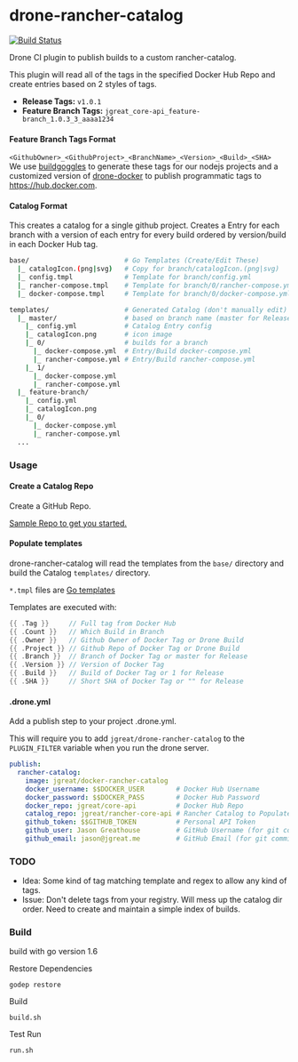 # drone-rancher-catalog
[![Build Status](https://drone.leankit.io/api/badges/jgreat/drone-rancher-catalog/status.svg)](https://drone.leankit.io/jgreat/drone-rancher-catalog)

Drone CI plugin to publish builds to a custom rancher-catalog.

This plugin will read all of the tags in the specified Docker Hub Repo and create entries based on 2 styles of tags.

* **Release Tags:** `v1.0.1`  
* **Feature Branch Tags:** `jgreat_core-api_feature-branch_1.0.3_3_aaaa1234`

#### Feature Branch Tags Format
`<GithubOwner>_<GithubProject>_<BranchName>_<Version>_<Build>_<SHA>`  
We use [buildgoggles](https://www.npmjs.com/package/buildgoggles) to generate these tags for our nodejs projects and a customized version of [drone-docker](https://hub.docker.com/r/leankit/drone-docker/) to publish programmatic tags to https://hub.docker.com.

#### Catalog Format
This creates a catalog for a single github project. Creates a Entry for each branch with a version of each entry for every build ordered by version/build in each Docker Hub tag.

```bash
base/                        # Go Templates (Create/Edit These)
  |_ catalogIcon.(png|svg)   # Copy for branch/catalogIcon.(png|svg)
  |_ config.tmpl             # Template for branch/config.yml
  |_ rancher-compose.tmpl    # Template for branch/0/rancher-compose.yml
  |_ docker-compose.tmpl     # Template for branch/0/docker-compose.yml

templates/                   # Generated Catalog (don't manually edit)
  |_ master/                 # based on branch name (master for Release Tag)
    |_ config.yml            # Catalog Entry config
    |_ catalogIcon.png       # icon image
    |_ 0/                    # builds for a branch
      |_ docker-compose.yml  # Entry/Build docker-compose.yml
      |_ rancher-compose.yml # Entry/Build rancher-compose.yml
    |_ 1/
      |_ docker-compose.yml
      |_ rancher-compose.yml
  |_ feature-branch/
    |_ config.yml
    |_ catalogIcon.png
    |_ 0/
      |_ docker-compose.yml
      |_ rancher-compose.yml
  ...
```

### Usage
#### Create a Catalog Repo
Create a GitHub Repo.

[Sample Repo to get you started.](https://github.com/jgreat/drone-rancher-catalog-base)

#### Populate templates
drone-rancher-catalog will read the templates from the `base/` directory and build the Catalog `templates/` directory.

`*.tmpl` files are [Go templates](https://golang.org/pkg/text/template/)

Templates are executed with:
```go
{{ .Tag }}     // Full tag from Docker Hub
{{ .Count }}   // Which Build in Branch
{{ .Owner }}   // Github Owner of Docker Tag or Drone Build
{{ .Project }} // Github Repo of Docker Tag or Drone Build
{{ .Branch }}  // Branch of Docker Tag or master for Release
{{ .Version }} // Version of Docker Tag
{{ .Build }}   // Build of Docker Tag or 1 for Release
{{ .SHA }}     // Short SHA of Docker Tag or "" for Release
```

#### .drone.yml
Add a publish step to your project .drone.yml.

This will require you to add `jgreat/drone-rancher-catalog` to the `PLUGIN_FILTER` variable when you run the drone server.

```yaml
publish:
  rancher-catalog:
    image: jgreat/docker-rancher-catalog
    docker_username: $$DOCKER_USER        # Docker Hub Username
    docker_password: $$DOCKER_PASS        # Docker Hub Password
    docker_repo: jgreat/core-api          # Docker Hub Repo
    catalog_repo: jgreat/rancher-core-api # Rancher Catalog to Populate
    github_token: $$GITHUB_TOKEN          # Personal API Token
    github_user: Jason Greathouse         # GitHub Username (for git commit)
    github_email: jason@jgreat.me         # GitHub Email (for git commit)
```

### TODO
* Idea: Some kind of tag matching template and regex to allow any kind of tags.
* Issue: Don't delete tags from your registry. Will mess up the catalog dir order. Need to create and maintain a simple index of builds.

### Build
build with go version 1.6

Restore Dependencies
```
godep restore
```

Build
```
build.sh
```

Test Run
```
run.sh
```
